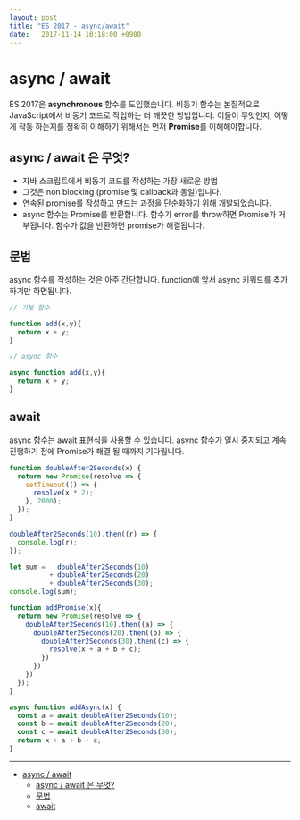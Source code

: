 ```yaml
---
layout: post
title: "ES 2017 - async/await"
date:   2017-11-14 10:18:00 +0900
---
```


async / await
=============

ES 2017은 **asynchronous** 함수를 도입했습니다.
비동기 함수는 본질적으로 JavaScript에서 비동기 코드로 작업하는 더 깨끗한 방법입니다.
이들이 무엇인지, 어떻게 작동 하는지를 정확히 이해하기 위해서는 먼저 **Promise**를 이해해야합니다.


async / await 은 무엇?
---------------------

* 자바 스크립트에서 비동기 코드를 작성하는 가장 새로운 방법
* 그것은 non blocking (promise 및 callback과 동일)입니다.
* 연속된 promise를 작성하고 만드는 과정을 단순화하기 위해 개발되었습니다.
* async 함수는 Promise를 반환합니다. 함수가 error를 throw하면 Promise가 거부됩니다. 함수가 값을 반환하면 promise가 해결됩니다.


문법
---

async 함수를 작성하는 것은 아주 간단합니다. function에 앞서 async 키워드를 추가하기만 하면됩니다.

```js
// 기본 함수

function add(x,y){
  return x + y;
}
```

```js
// async 함수

async function add(x,y){
  return x + y;
}
```

await
-----

async 함수는 await 표현식을 사용할 수 있습니다. async 함수가 일시 중지되고 계속 진행하기 전에 Promise가 해결 될 때까지 기다립니다.


```js
function doubleAfter2Seconds(x) {
  return new Promise(resolve => {
    setTimeout(() => {
      resolve(x * 2);
    }, 2000);
  });
}
```


```js
doubleAfter2Seconds(10).then((r) => {
  console.log(r);
});
```


```js
let sum =   doubleAfter2Seconds(10)
          + doubleAfter2Seconds(20)
          + doubleAfter2Seconds(30);
console.log(sum);
```


```js
function addPromise(x){
  return new Promise(resolve => {
    doubleAfter2Seconds(10).then((a) => {
      doubleAfter2Seconds(20).then((b) => {
        doubleAfter2Seconds(30).then((c) => {
          resolve(x + a + b + c);
        })
      })
    })
  });
}
```

```js
async function addAsync(x) {
  const a = await doubleAfter2Seconds(10);
  const b = await doubleAfter2Seconds(20);
  const c = await doubleAfter2Seconds(30);
  return x + a + b + c;
}
```
---

- [async / await](#async-await)
    - [async / await 은 무엇?](#async-await-%EC%9D%80-%EB%AC%B4%EC%97%87)
    - [문법](#%EB%AC%B8%EB%B2%95)
    - [await](#await)